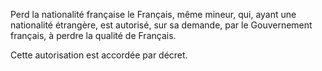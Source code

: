 Perd la nationalité française le Français, même mineur, qui, ayant une nationalité étrangère, est autorisé, sur sa demande, par le Gouvernement français, à perdre la qualité de Français.

Cette autorisation est accordée par décret.
